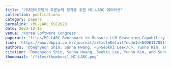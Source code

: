 ```yaml
---
title: "거대언어모델의 추론능력 평가를 위한 MC-LARC 데이터셋"
collection: publications
category: papers
permalink: /MC-LARC_KSC2023
date: 2023-12-15
venue: 'Korea Software Congress'
paperurl: 'files/MC-LARC Benchmark to Measure LLM Reasoning Capability.pdf'
link: 'https://www.dbpia.co.kr/journal/articleDetail?nodeId=NODE11705112'
authors: 'Donghyeon Shin, Sanha Hwang, <u>Seokki Lee</u>, Yunho Kim, and Sundong Kim' 
citation: 'Donghyeon Shin, Sanha Hwang, Seokki Lee, Yunho Kim, and Sundong Kim, (2023). &quot;MC-LARC: Multi-Agent Abductive Reasoning for Logical Reasoning.&quot; <i>Korea Software Congress 2023</i>.'
thumbnail: '/files/thumbnail_MC-LARC.png'
---
```

<!-- 
![Illustration of ARC](/images/500x300.png){: .align-right width="200px"}
MC-LARC: Multi-Agent Abductive Reasoning for Logical Reasoning -->
